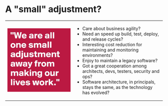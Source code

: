 # A "small" adjustment?


<table style="border:0">
  <tr style="border:0">
    <td style="border:0">
      <img src="./media/SmallAdjustment.jpg"/>
    </td>
    <td style="border:0">
      <ul>
        <li>Care about business agility?</li>
        <li>Need an speed up build, test, deploy, and release cycles?</li>
        <li>Interesting cost reduction for maintaining and monitoring environments?</li>
        <li>Enjoy to maintain a legacy software?</li>
        <li>Got a great cooperation among architects, devs, testers, security and ops?</li>
        <li>Software architecture, in principals, stays the same, as the technology has evolved?</li>
     </ul>
    </td>
  </tr>
</table>
